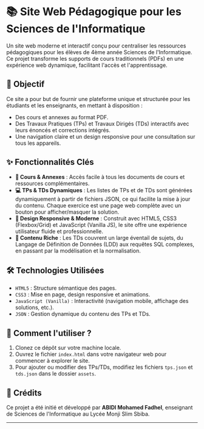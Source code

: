 # 📚 Site Web Pédagogique pour les Sciences de l'Informatique

Un site web moderne et interactif conçu pour centraliser les ressources pédagogiques pour les élèves de 4ème année Sciences de l'Informatique. Ce projet transforme les supports de cours traditionnels (PDFs) en une expérience web dynamique, facilitant l'accès et l'apprentissage.

## 🎯 Objectif

Ce site a pour but de fournir une plateforme unique et structurée pour les étudiants et les enseignants, en mettant à disposition :
- Des cours et annexes au format PDF.
- Des Travaux Pratiques (TPs) et Travaux Dirigés (TDs) interactifs avec leurs énoncés et corrections intégrés.
- Une navigation claire et un design responsive pour une consultation sur tous les appareils.

## ✨ Fonctionnalités Clés

- **📖 Cours & Annexes** : Accès facile à tous les documents de cours et ressources complémentaires.
- **💻 TPs & TDs Dynamiques** : Les listes de TPs et de TDs sont générées dynamiquement à partir de fichiers JSON, ce qui facilite la mise à jour du contenu. Chaque exercice est une page web complète avec un bouton pour afficher/masquer la solution.
- **🎨 Design Responsive & Moderne** : Construit avec HTML5, CSS3 (Flexbox/Grid) et JavaScript (Vanilla JS), le site offre une expérience utilisateur fluide et professionnelle.
- **📝 Contenu Riche** : Les TDs couvrent un large éventail de sujets, du Langage de Définition de Données (LDD) aux requêtes SQL complexes, en passant par la modélisation et la normalisation.

## 🛠️ Technologies Utilisées

- `HTML5` : Structure sémantique des pages.
- `CSS3` : Mise en page, design responsive et animations.
- `JavaScript (Vanilla)` : Interactivité (navigation mobile, affichage des solutions, etc.).
- `JSON` : Gestion dynamique du contenu des TPs et TDs.

## 🚀 Comment l'utiliser ?

1.  Clonez ce dépôt sur votre machine locale.
2.  Ouvrez le fichier `index.html` dans votre navigateur web pour commencer à explorer le site.
3.  Pour ajouter ou modifier des TPs/TDs, modifiez les fichiers `tps.json` et `tds.json` dans le dossier `assets`.

## 📄 Crédits

Ce projet a été initié et développé par **ABIDI Mohamed Fadhel**, enseignant de Sciences de l'Informatique au Lycée Monji Slim Sbiba.

---
